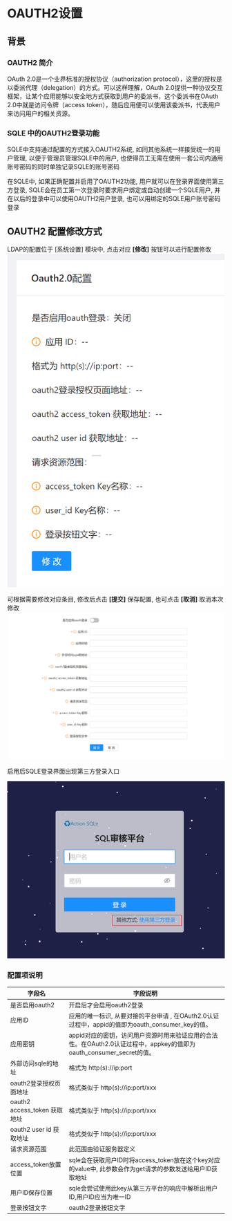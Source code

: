 # OAUTH2设置

## 背景

### OAUTH2 简介

OAuth 2.0是一个业界标准的授权协议（authorization protocol），这里的授权是以委派代理（delegation）的方式。可以这样理解，OAuth
2.0提供一种协议交互框架，让某个应用能够以安全地方式获取到用户的委派书，这个委派书在OAuth 2.0中就是访问令牌（access token），随后应用便可以使用该委派书，代表用户来访问用户的相关资源。

### SQLE 中的OAUTH2登录功能

SQLE中支持通过配置的方式接入OAUTH2系统, 如同其他系统一样接受统一的用户管理, 以便于管理员管理SQLE中的用户, 也使得员工无需在使用一套公司内通用账号密码的同时单独记录SQLE的账号密码

在SQLE中, 如果正确配置并启用了OAUTH2功能, 用户就可以在登录界面使用第三方登录, SQLE会在员工第一次登录时要求用户绑定或自动创建一个SQLE用户, 并在以后的登录中可以使用OAUTH2用户登录,
也可以用绑定的SQLE用户账号密码登录

## OAUTH2 配置修改方式

LDAP的配置位于 [系统设置] 模块中, 点击对应 **[修改]** 按钮可以进行配置修改
![oauth2_position](pictures/oauth2_position.png)

可根据需要修改对应条目, 修改后点击 **[提交]** 保存配置, 也可点击 **[取消]** 取消本次修改
![setting_oauth2_position](pictures/setting_oauth2_position.png)

启用后SQLE登录界面出现第三方登录入口

![oauth2_user_login](pictures/oauth2_user_login.png)

### 配置项说明

| 字段名 | 字段说明 |
| --- | --- |
| 是否启用oauth2 |开启后才会启用oauth2登录 |
| 应用ID |  应用的唯一标识, 从要对接的平台申请 , 在OAuth2.0认证过程中，appid的值即为oauth_consumer_key的值。 |
| 应用密钥 |  appid对应的密钥，访问用户资源时用来验证应用的合法性。在OAuth2.0认证过程中，appkey的值即为oauth_consumer_secret的值。 |
| 外部访问sqle的地址 | 格式为 http(s)://ip:port |
| oauth2登录授权页面地址 | 格式类似于 http(s)://ip:port/xxx |
| oauth2 access_token 获取地址 | 格式类似于 http(s)://ip:port/xxx |
| oauth2 user id 获取地址 |  格式类似于 http(s)://ip:port/xxx |
| 请求资源范围 |  此范围由验证服务器定义 |
| access_token放置位置 | sqle会在获取用户ID时将access_token放在这个key对应的value中, 此参数会作为get请求的参数发送给用户ID获取地址 |
| 用户ID保存位置 | sqle会尝试使用此key从第三方平台的响应中解析出用户ID,用户ID应当为唯一ID |
| 登录按钮文字 | oauth2登录按钮文字 |
